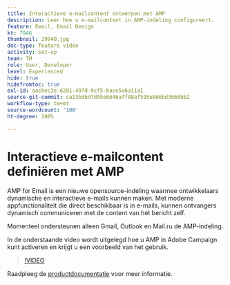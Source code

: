 ```yaml
---
title: Interactieve e-mailcontent ontwerpen met AMP
description: Leer hoe u e-mailcontent in AMP-indeling configureert.
feature: Email, Email Design
kt: 7946
thumbnail: 29940.jpg
doc-type: feature video
activity: set-up
team: TM
role: User, Developer
level: Experienced
hide: true
hidefromtoc: true
exl-id: aacbec3e-6281-497d-9cf5-bace5a6a11a1
source-git-commit: ca13bdbd7d95e6646aff88af595e866bd3666bb2
workflow-type: tm+mt
source-wordcount: '100'
ht-degree: 100%

---
```


# Interactieve e-mailcontent definiëren met AMP

AMP for Email is een nieuwe opensource-indeling waarmee ontwikkelaars dynamische en interactieve e-mails kunnen maken. Met moderne appfunctionaliteit die direct beschikbaar is in e-mails, kunnen ontvangers dynamisch communiceren met de content van het bericht zelf.

Momenteel ondersteunen alleen Gmail, Outlook en Mail.ru de AMP-indeling.

In de onderstaande video wordt uitgelegd hoe u AMP in Adobe Campaign kunt activeren en krijgt u een voorbeeld van het gebruik.

>[!VIDEO](https://video.tv.adobe.com/v/29940?quality=12&learn=on)

Raadpleeg de [productdocumentatie](https://experienceleague.adobe.com/docs/campaign-classic/using/sending-messages/sending-emails/defining-interactive-content.html?lang=nl#about-amp-for-email) voor meer informatie.

